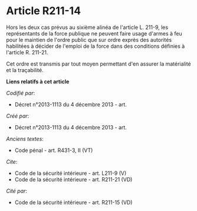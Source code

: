 # Article R211-14

Hors les deux cas prévus au sixième alinéa de l'article L. 211-9, les représentants de la force publique ne peuvent faire
usage d'armes à feu pour le maintien de l'ordre public que sur ordre exprès des autorités habilitées à décider de l'emploi de
la force dans des conditions définies à l'article R. 211-21.

Cet ordre est transmis par tout moyen permettant d'en assurer la matérialité et la traçabilité.

**Liens relatifs à cet article**

_Codifié par_:

  - Décret n°2013-1113 du 4 décembre 2013 - art.

_Créé par_:

  - Décret n°2013-1113 du 4 décembre 2013 - art.

_Anciens textes_:

  - Code pénal - art. R431-3, II (VT)

_Cite_:

  - Code de la sécurité intérieure - art. L211-9 (V)
  - Code de la sécurité intérieure - art. R211-21 (VD)

_Cité par_:

  - Code de la sécurité intérieure - art. R211-15 (VD)
